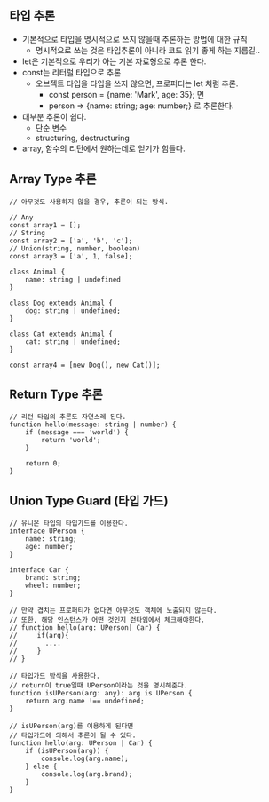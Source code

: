 ## 타입 추론

- 기본적으로 타입을 명시적으로 쓰지 않을때 추론하는 방법에 대한 규칙
    - 명시적으로 쓰는 것은 타입추론이 아니라 코드 읽기 좋게 하는 지름길..
- let은 기본적으로 우리가 아는 기본 자료형으로 추론 한다.
- const는 리터럴 타입으로 추론
    - 오브젝트 타입을 타입을 쓰지 않으면, 프로퍼티는 let 처럼 추론.
        - const person = {name: 'Mark', age: 35}; 면
        - person => {name: string; age: number;} 로 추론한다.
- 대부분 추론이 쉽다.
    - 단순 변수
    - structuring, destructuring
- array, 함수의 리턴에서 원하는데로 얻기가 힘들다.

## Array Type 추론

```tsx
// 아무것도 사용하지 않을 경우, 추론이 되는 방식.

// Any
const array1 = [];
// String
const array2 = ['a', 'b', 'c'];
// Union(string, number, boolean)
const array3 = ['a', 1, false];

class Animal {
    name: string | undefined
}

class Dog extends Animal {
    dog: string | undefined;
}

class Cat extends Animal {
    cat: string | undefined;
}

const array4 = [new Dog(), new Cat()];
```

## Return Type 추론

```tsx
// 리턴 타입의 추론도 자연스레 된다.
function hello(message: string | number) {
    if (message === 'world') {
        return 'world';
    }

    return 0;
}
```

## Union Type Guard (타입 가드)

```tsx
// 유니온 타입의 타입가드를 이용한다.
interface UPerson {
    name: string;
    age: number;
}

interface Car {
    brand: string;
    wheel: number;
}

// 만약 겹치는 프로퍼티가 없다면 아무것도 객체에 노출되지 않는다.
// 또한, 해당 인스턴스가 어떤 것인지 런타임에서 체크해야한다.
// function hello(arg: UPerson| Car) {
//     if(arg){
//       ....
//     }
// }

// 타입가드 방식을 사용한다.
// return이 true일때 UPerson이라는 것을 명시해준다.
function isUPerson(arg: any): arg is UPerson {
    return arg.name !== undefined;
}

// isUPerson(arg)를 이용하게 된다면
// 타입가드에 의해서 추론이 될 수 있다.
function hello(arg: UPerson | Car) {
    if (isUPerson(arg)) {
        console.log(arg.name);
    } else {
        console.log(arg.brand);
    }
}
```
